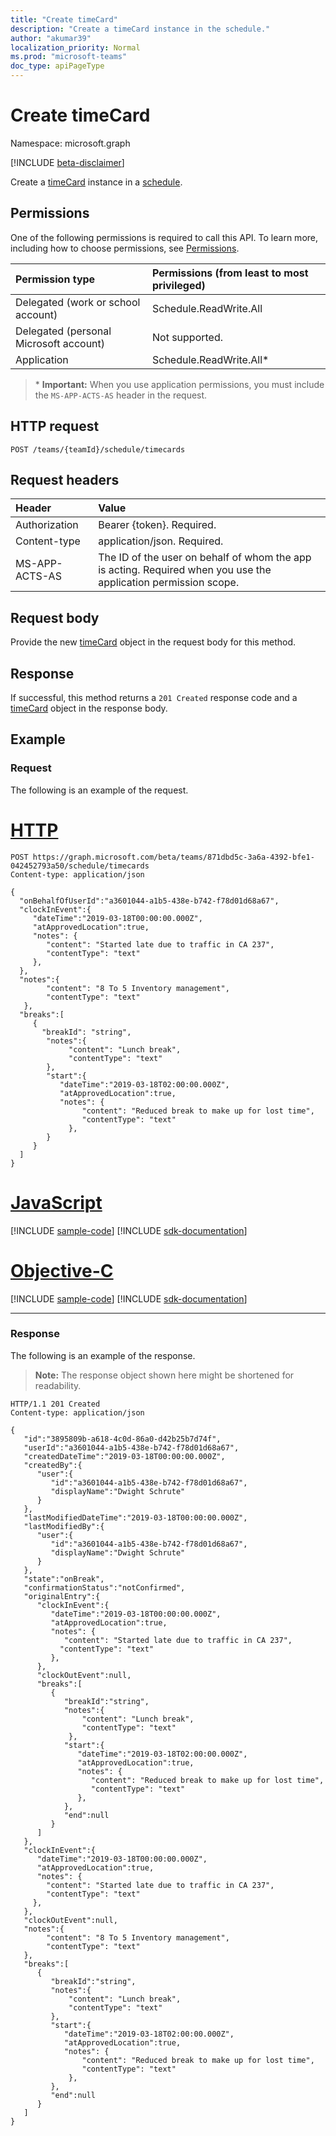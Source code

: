 ```yaml
---
title: "Create timeCard"
description: "Create a timeCard instance in the schedule."
author: "akumar39"
localization_priority: Normal
ms.prod: "microsoft-teams"
doc_type: apiPageType
---
```


# Create timeCard

Namespace: microsoft.graph

[!INCLUDE [beta-disclaimer](../../includes/beta-disclaimer.md)]

Create a [timeCard](../resources/timeCard.md) instance in a [schedule](../resources/schedule.md).

## Permissions

One of the following permissions is required to call this API. To learn more, including how to choose permissions, see [Permissions](/graph/permissions-reference).

|Permission type      | Permissions (from least to most privileged)              |
|:--------------------|:---------------------------------------------------------|
|Delegated (work or school account) | Schedule.ReadWrite.All    |
|Delegated (personal Microsoft account) | Not supported.    |
|Application | Schedule.ReadWrite.All* |

>\* **Important:** When you use application permissions, you must include the `MS-APP-ACTS-AS` header in the request.

## HTTP request

<!-- { "blockType": "ignored" } -->

```http
POST /teams/{teamId}/schedule/timecards
```

## Request headers

| Header       | Value |
|:---------------|:--------|
| Authorization  | Bearer {token}. Required.  |
| Content-type | application/json. Required.|
| MS-APP-ACTS-AS | The ID of the user on behalf of whom the app is acting. Required when you use the application permission scope. |

## Request body

Provide the new [timeCard](../resources/timecard.md) object in the request body for this method.

## Response

If successful, this method returns a `201 Created` response code and a [timeCard](../resources/timeCard.md) object in the response body.

## Example

### Request
The following is an example of the request. 

# [HTTP](#tab/http)
<!-- {
  "blockType": "request",
  "name": "timecard-post"
}-->

```http
POST https://graph.microsoft.com/beta/teams/871dbd5c-3a6a-4392-bfe1-042452793a50/schedule/timecards
Content-type: application/json

{
  "onBehalfOfUserId":"a3601044-a1b5-438e-b742-f78d01d68a67",
  "clockInEvent":{
     "dateTime":"2019-03-18T00:00:00.000Z",
     "atApprovedLocation":true,
     "notes": {
        "content": "Started late due to traffic in CA 237",
        "contentType": "text"
     },
  },
  "notes":{
        "content": "8 To 5 Inventory management",
        "contentType": "text"
   },
  "breaks":[
     {
       "breakId": "string",
        "notes":{
             "content": "Lunch break",
             "contentType": "text"
        },
        "start":{
           "dateTime":"2019-03-18T02:00:00.000Z",
           "atApprovedLocation":true,
           "notes": {
                "content": "Reduced break to make up for lost time",
                "contentType": "text"
             },
        }
     }
  ]
}
```
# [JavaScript](#tab/javascript)
[!INCLUDE [sample-code](../includes/snippets/javascript/timecard-post-javascript-snippets.md)]
[!INCLUDE [sdk-documentation](../includes/snippets/snippets-sdk-documentation-link.md)]

# [Objective-C](#tab/objc)
[!INCLUDE [sample-code](../includes/snippets/objc/timecard-post-objc-snippets.md)]
[!INCLUDE [sdk-documentation](../includes/snippets/snippets-sdk-documentation-link.md)]

---


### Response

The following is an example of the response. 

>**Note:** The response object shown here might be shortened for readability.
<!-- {
  "blockType": "response",
  "truncated": true,
  "@odata.type": "microsoft.graph.timeCard"
} -->

```http
HTTP/1.1 201 Created
Content-type: application/json

{
   "id":"3895809b-a618-4c0d-86a0-d42b25b7d74f",
   "userId":"a3601044-a1b5-438e-b742-f78d01d68a67",
   "createdDateTime":"2019-03-18T00:00:00.000Z",
   "createdBy":{
      "user":{
         "id":"a3601044-a1b5-438e-b742-f78d01d68a67",
         "displayName":"Dwight Schrute"
      }
   },
   "lastModifiedDateTime":"2019-03-18T00:00:00.000Z",
   "lastModifiedBy":{
      "user":{
         "id":"a3601044-a1b5-438e-b742-f78d01d68a67",
         "displayName":"Dwight Schrute"
      }
   },
   "state":"onBreak",
   "confirmationStatus":"notConfirmed",
   "originalEntry":{
      "clockInEvent":{
         "dateTime":"2019-03-18T00:00:00.000Z",
         "atApprovedLocation":true,
         "notes": {
            "content": "Started late due to traffic in CA 237",
           "contentType": "text"
         },
      },
      "clockOutEvent":null,
      "breaks":[
         {
            "breakId":"string",
            "notes":{
                "content": "Lunch break",
                "contentType": "text"
             },
            "start":{
               "dateTime":"2019-03-18T02:00:00.000Z",
               "atApprovedLocation":true,
               "notes": {
                  "content": "Reduced break to make up for lost time",
                  "contentType": "text"
               },
            },
            "end":null
         }
      ]
   },
   "clockInEvent":{
      "dateTime":"2019-03-18T00:00:00.000Z",
      "atApprovedLocation":true,
      "notes": {
        "content": "Started late due to traffic in CA 237",
        "contentType": "text"
     },
   },
   "clockOutEvent":null,
   "notes":{
        "content": "8 To 5 Inventory management",
        "contentType": "text"
   },
   "breaks":[
      {
         "breakId":"string",
         "notes":{
             "content": "Lunch break",
             "contentType": "text"
         },
         "start":{
            "dateTime":"2019-03-18T02:00:00.000Z",
            "atApprovedLocation":true,
            "notes": {
                "content": "Reduced break to make up for lost time",
                "contentType": "text"
             },
         },
         "end":null
      }
   ]
}
```

<!-- uuid: 8fcb5dbc-d5aa-4681-8e31-b001d5168d79
2015-10-25 14:57:30 UTC -->
<!--
{
  "type": "#page.annotation",
  "description": "Create timeCard",
  "keywords": "",
  "section": "documentation",
  "tocPath": "",
  "suppressions": [
  ]
}
-->
